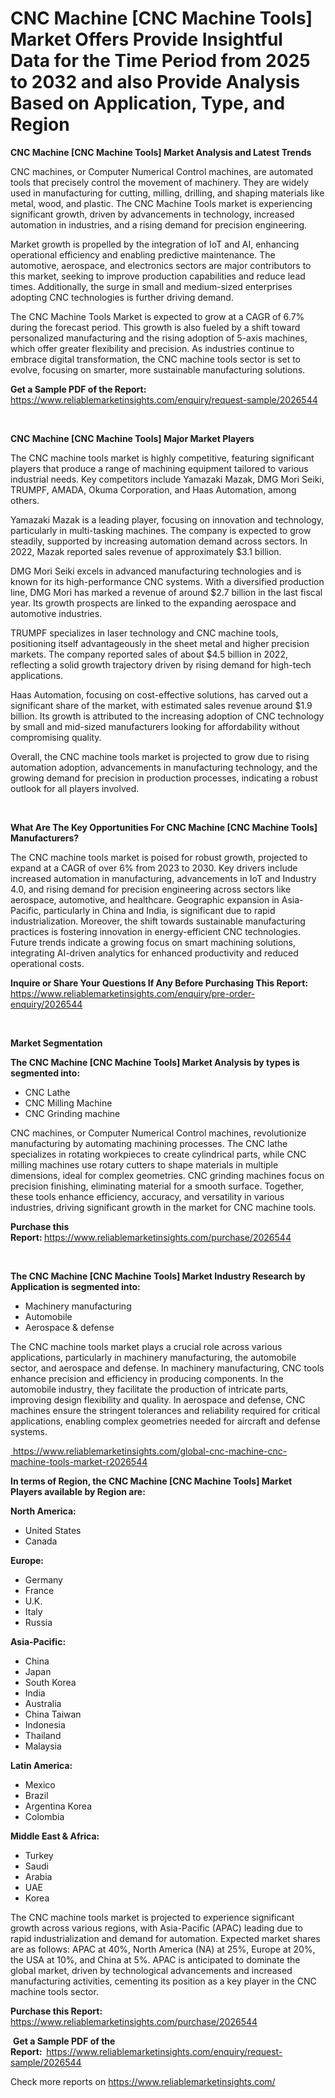 <p><h1>CNC Machine [CNC Machine Tools] Market Offers Provide Insightful Data for the Time Period from 2025 to 2032 and also Provide Analysis Based on Application, Type, and Region</h1></p><p><strong>CNC Machine [CNC Machine Tools] Market Analysis and Latest Trends</strong></p>
<p><p>CNC machines, or Computer Numerical Control machines, are automated tools that precisely control the movement of machinery. They are widely used in manufacturing for cutting, milling, drilling, and shaping materials like metal, wood, and plastic. The CNC Machine Tools market is experiencing significant growth, driven by advancements in technology, increased automation in industries, and a rising demand for precision engineering.</p><p>Market growth is propelled by the integration of IoT and AI, enhancing operational efficiency and enabling predictive maintenance. The automotive, aerospace, and electronics sectors are major contributors to this market, seeking to improve production capabilities and reduce lead times. Additionally, the surge in small and medium-sized enterprises adopting CNC technologies is further driving demand.</p><p>The CNC Machine Tools Market is expected to grow at a CAGR of 6.7% during the forecast period. This growth is also fueled by a shift toward personalized manufacturing and the rising adoption of 5-axis machines, which offer greater flexibility and precision. As industries continue to embrace digital transformation, the CNC machine tools sector is set to evolve, focusing on smarter, more sustainable manufacturing solutions.</p></p>
<p><strong>Get a Sample PDF of the Report:&nbsp;</strong> <a href="https://www.reliablemarketinsights.com/enquiry/request-sample/2026544?utm_campaign=2207&utm_medium=2&utm_source=Github&utm_content=ia&utm_term=30032025&utm_id=cnc-machine-cnc-machine-tools">https://www.reliablemarketinsights.com/enquiry/request-sample/2026544</a></p>
<p>&nbsp;</p>
<p><strong>CNC Machine [CNC Machine Tools] Major Market Players</strong></p>
<p><p>The CNC machine tools market is highly competitive, featuring significant players that produce a range of machining equipment tailored to various industrial needs. Key competitors include Yamazaki Mazak, DMG Mori Seiki, TRUMPF, AMADA, Okuma Corporation, and Haas Automation, among others.</p><p>Yamazaki Mazak is a leading player, focusing on innovation and technology, particularly in multi-tasking machines. The company is expected to grow steadily, supported by increasing automation demand across sectors. In 2022, Mazak reported sales revenue of approximately $3.1 billion.</p><p>DMG Mori Seiki excels in advanced manufacturing technologies and is known for its high-performance CNC systems. With a diversified production line, DMG Mori has marked a revenue of around $2.7 billion in the last fiscal year. Its growth prospects are linked to the expanding aerospace and automotive industries.</p><p>TRUMPF specializes in laser technology and CNC machine tools, positioning itself advantageously in the sheet metal and higher precision markets. The company reported sales of about $4.5 billion in 2022, reflecting a solid growth trajectory driven by rising demand for high-tech applications.</p><p>Haas Automation, focusing on cost-effective solutions, has carved out a significant share of the market, with estimated sales revenue around $1.9 billion. Its growth is attributed to the increasing adoption of CNC technology by small and mid-sized manufacturers looking for affordability without compromising quality.</p><p>Overall, the CNC machine tools market is projected to grow due to rising automation adoption, advancements in manufacturing technology, and the growing demand for precision in production processes, indicating a robust outlook for all players involved.</p></p>
<p>&nbsp;</p>
<p><strong>What Are The Key Opportunities For CNC Machine [CNC Machine Tools] Manufacturers?</strong></p>
<p><p>The CNC machine tools market is poised for robust growth, projected to expand at a CAGR of over 6% from 2023 to 2030. Key drivers include increased automation in manufacturing, advancements in IoT and Industry 4.0, and rising demand for precision engineering across sectors like aerospace, automotive, and healthcare. Geographic expansion in Asia-Pacific, particularly in China and India, is significant due to rapid industrialization. Moreover, the shift towards sustainable manufacturing practices is fostering innovation in energy-efficient CNC technologies. Future trends indicate a growing focus on smart machining solutions, integrating AI-driven analytics for enhanced productivity and reduced operational costs.</p></p>
<p><strong>Inquire or Share Your Questions If Any Before Purchasing This Report:</strong> <a href="https://www.reliablemarketinsights.com/enquiry/pre-order-enquiry/2026544?utm_campaign=2207&utm_medium=2&utm_source=Github&utm_content=ia&utm_term=30032025&utm_id=cnc-machine-cnc-machine-tools">https://www.reliablemarketinsights.com/enquiry/pre-order-enquiry/2026544</a></p>
<p>&nbsp;</p>
<p><strong>Market Segmentation</strong></p>
<p><strong>The CNC Machine [CNC Machine Tools] Market Analysis by types is segmented into:</strong></p>
<p><ul><li>CNC Lathe</li><li>CNC Milling Machine</li><li>CNC Grinding machine</li></ul></p>
<p><p>CNC machines, or Computer Numerical Control machines, revolutionize manufacturing by automating machining processes. The CNC lathe specializes in rotating workpieces to create cylindrical parts, while CNC milling machines use rotary cutters to shape materials in multiple dimensions, ideal for complex geometries. CNC grinding machines focus on precision finishing, eliminating material for a smooth surface. Together, these tools enhance efficiency, accuracy, and versatility in various industries, driving significant growth in the market for CNC machine tools.</p></p>
<p><strong>Purchase this Report:&nbsp;</strong><a href="https://www.reliablemarketinsights.com/purchase/2026544?utm_campaign=2207&utm_medium=2&utm_source=Github&utm_content=ia&utm_term=30032025&utm_id=cnc-machine-cnc-machine-tools">https://www.reliablemarketinsights.com/purchase/2026544</a></p>
<p>&nbsp;</p>
<p><strong>The CNC Machine [CNC Machine Tools] Market Industry Research by Application is segmented into:</strong></p>
<p><ul><li>Machinery manufacturing</li><li>Automobile</li><li>Aerospace & defense</li></ul></p>
<p><p>The CNC machine tools market plays a crucial role across various applications, particularly in machinery manufacturing, the automobile sector, and aerospace and defense. In machinery manufacturing, CNC tools enhance precision and efficiency in producing components. In the automobile industry, they facilitate the production of intricate parts, improving design flexibility and quality. In aerospace and defense, CNC machines ensure the stringent tolerances and reliability required for critical applications, enabling complex geometries needed for aircraft and defense systems.</p></p>
<p><a href="https://www.reliablemarketinsights.com/global-cnc-machine-cnc-machine-tools-market-r2026544?utm_campaign=2207&utm_medium=2&utm_source=Github&utm_content=ia&utm_term=30032025&utm_id=cnc-machine-cnc-machine-tools">&nbsp;https://www.reliablemarketinsights.com/global-cnc-machine-cnc-machine-tools-market-r2026544</a></p>
<p><strong>In terms of Region, the CNC Machine [CNC Machine Tools] Market Players available by Region are:</strong></p>
<p>
    <p> <strong> North America: </strong>
        <ul>
            <li>United States</li>
            <li>Canada</li>
        </ul>
        </p> 
    <p> <strong> Europe: </strong>
        <ul>
            <li>Germany</li>
            <li>France</li>
            <li>U.K.</li>
            <li>Italy</li>
            <li>Russia</li>
        </ul>
        </p> 
    <p> <strong> Asia-Pacific: </strong>
        <ul>
            <li>China</li>
            <li>Japan</li>
            <li>South Korea</li>
            <li>India</li>
            <li>Australia</li>
            <li>China Taiwan</li>
            <li>Indonesia</li>
            <li>Thailand</li>
            <li>Malaysia</li>
        </ul>
        </p> 
    <p> <strong> Latin America: </strong>
        <ul>
            <li>Mexico</li>
            <li>Brazil</li>
            <li>Argentina Korea</li>
            <li>Colombia</li>
        </ul>
        </p> 
    <p> <strong> Middle East & Africa: </strong>
        <ul>
            <li>Turkey</li>
            <li>Saudi</li>
            <li>Arabia</li>
            <li>UAE</li>
            <li>Korea</li>
        </ul>
    </p>
    </p>
<p><p>The CNC machine tools market is projected to experience significant growth across various regions, with Asia-Pacific (APAC) leading due to rapid industrialization and demand for automation. Expected market shares are as follows: APAC at 40%, North America (NA) at 25%, Europe at 20%, the USA at 10%, and China at 5%. APAC is anticipated to dominate the global market, driven by technological advancements and increased manufacturing activities, cementing its position as a key player in the CNC machine tools sector.</p></p>
<p><strong>Purchase this Report: </strong><a href="https://www.reliablemarketinsights.com/purchase/2026544?utm_campaign=2207&utm_medium=2&utm_source=Github&utm_content=ia&utm_term=30032025&utm_id=cnc-machine-cnc-machine-tools">https://www.reliablemarketinsights.com/purchase/2026544</a></p>
<p>&nbsp;<strong>Get a Sample PDF of the Report:&nbsp;&nbsp;</strong><a href="https://www.reliablemarketinsights.com/enquiry/request-sample/2026544?utm_campaign=2207&utm_medium=2&utm_source=Github&utm_content=ia&utm_term=30032025&utm_id=cnc-machine-cnc-machine-tools">https://www.reliablemarketinsights.com/enquiry/request-sample/2026544</a></p>
<p><strong></strong></p>
<p>Check more reports on <a href="https://www.reliablemarketinsights.com/?utm_campaign=2207&utm_medium=2&utm_source=Github&utm_content=ia&utm_term=30032025&utm_id=cnc-machine-cnc-machine-tools">https://www.reliablemarketinsights.com/</a></p>